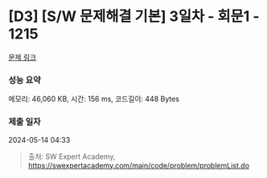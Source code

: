 # [D3] [S/W 문제해결 기본] 3일차 - 회문1 - 1215 

[문제 링크](https://swexpertacademy.com/main/code/problem/problemDetail.do?contestProbId=AV14QpAaAAwCFAYi) 

### 성능 요약

메모리: 46,060 KB, 시간: 156 ms, 코드길이: 448 Bytes

### 제출 일자

2024-05-14 04:33



> 출처: SW Expert Academy, https://swexpertacademy.com/main/code/problem/problemList.do
